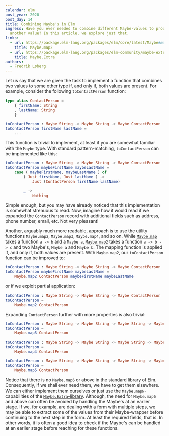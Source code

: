 ```yaml
---
calendar: elm
post_year: 2020
post_day: 14
title: Combining Maybe's in Elm
ingress: Have you ever needed to combine different Maybe-values to produce
  another value? In this article, we explore just that.
links:
  - url: https://package.elm-lang.org/packages/elm/core/latest/Maybe#map2
    title: Maybe.map2
  - url: https://package.elm-lang.org/packages/elm-community/maybe-extra/latest/Maybe-Extra
    title: Maybe.Extra
authors:
  - Fredrik Løberg
---
```

Let us say that we are given the task to implement a function that combines two values to some other type if, and only if, both values are present.
For example, consider the following `toContactPerson` function:

```elm
type alias ContactPerson =
    { firstName: String
    , lastName: String
    }

toContactPerson : Maybe String -> Maybe String -> Maybe ContactPerson
toContactPerson firstName lastName =
    ...
```

This function is trivial to implement, at least if you are somewhat familiar with the `Maybe` type.
With standard pattern-matching, `toContactPerson` can be implemented like this:

```elm
toContactPerson : Maybe String -> Maybe String -> Maybe ContactPerson
toContactPerson maybeFirstName maybeLastName =
    case ( maybeFirstName, maybeLastName ) of
        ( Just firstName, Just lastName ) ->
            Just (ContactPerson firstName lastName)

        _ ->
            Nothing
```

Simple enough, but you may have already noticed that this implementation is somewhat strenuous to read. Now, imagine how it would read if we expanded the `ContactPerson` record with additional fields such as address, phone number, email, etc. Not very pleasant!


Another, arguably much more readable, approach is to use the utility functions `Maybe.map2`, `Maybe.map3`, `Maybe.map4`, and so on.
While [`Maybe.map`](https://package.elm-lang.org/packages/elm/core/latest/Maybe#map) takes a function `a -> b` and a `Maybe a`, [`Maybe.map2`](https://package.elm-lang.org/packages/elm/core/latest/Maybe#map2) takes a function `a -> b -> c` and two Maybe's, `Maybe a` and `Maybe b`.
The mapping function is applied if, and only if, both values are present. With `Maybe.map2`, our `toContactPerson` function can be improved to:


```elm
toContactPerson : Maybe String -> Maybe String -> Maybe ContactPerson
toContactPerson maybeFirstName maybeLastName =
    Maybe.map2 ContactPerson maybeFirstName maybeLastName
```

or if we exploit partial application:

```elm
toContactPerson : Maybe String -> Maybe String -> Maybe ContactPerson
toContactPerson =
    Maybe.map2 ContactPerson
```


Expanding `ContactPerson` further with more properties is also trivial:

```elm
toContactPerson : Maybe String -> Maybe String -> Maybe String -> Maybe ContactPerson
toContactPerson =
    Maybe.map3 ContactPerson

toContactPerson : Maybe String -> Maybe String -> Maybe String -> Maybe String -> Maybe ContactPerson
toContactPerson =
    Maybe.map4 ContactPerson

toContactPerson : Maybe String -> Maybe String -> Maybe String -> Maybe String -> Maybe String -> Maybe ContactPerson
toContactPerson =
    Maybe.map5 ContactPerson
```

Notice that there is no `Maybe.map6` or above in the standard library of Elm. Consequently, if we shall ever need them, we have to get them elsewhere. We can either implement them ourselves or just use the `Maybe.mapN`-capabilities of the [`Maybe.Extra`-library](https://package.elm-lang.org/packages/elm-community/maybe-extra/latest/Maybe-Extra#andMap). Although, the need for `Maybe.map6` and above can often be avoided by handling the Maybe's at an earlier stage. If we, for example, are dealing with a form with multiple steps, we may be able to extract some of the values from their Maybe-wrapper before continuing to the next step in the form. At least the required fields, that is. In other words, it is often a good idea to check if the Maybe's can be handled at an earlier stage before reaching for these functions.